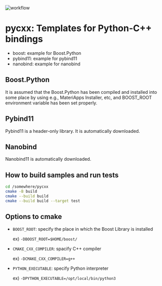 ![workflow](https://github.com/todo-group/pycxx/actions/workflows/build.yml/badge.svg)

# pycxx: Templates for Python-C++ bindings

* boost: example for Boost.Python
* pybind11: example for pybind11
* nanobind: example for nanobind

## Boost.Python

It is assumed that the Boost.Python has been compiled and installed into some place by using e.g., MateriApps Installer, etc, and BOOST_ROOT environment variable has been set properly.

## Pybind11

Pybind11 is a header-only library. It is automatically downloaded.

## Nanobind

Nanobind11 is automatically downloaded.

## How to build samples and run tests

```bash
cd /somewhere/pycxx
cmake -B build
cmake --build build
cmake --build build --target test
```

## Options to cmake

* ```BOOST_ROOT```: specify the place in which the Boost Library is installed

  ex) ```-DBOOST_ROOT=$HOME/boost/```
  
* ```CMAKE_CXX_COMPILER```: spacify C++ compiler

  ex) ```-DCMAKE_CXX_COMPILER=g++```
  
* ```PYTHON_EXECUTABLE```: specify Python interpreter

  ex) ```-DPYTHON_EXECUTABLE=/opt/local/bin/python3```
